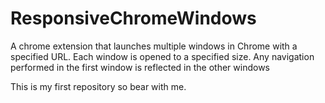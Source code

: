 ResponsiveChromeWindows
=======================

A chrome extension that launches multiple windows in Chrome with a specified URL. Each window is opened to a specified size. Any navigation performed in the first window is reflected in the other windows

This is my first repository so bear with me.
